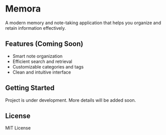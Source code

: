 # Memora

A modern memory and note-taking application that helps you organize and retain information effectively.

## Features (Coming Soon)
- Smart note organization
- Efficient search and retrieval
- Customizable categories and tags
- Clean and intuitive interface

## Getting Started
Project is under development. More details will be added soon.

## License
MIT License 